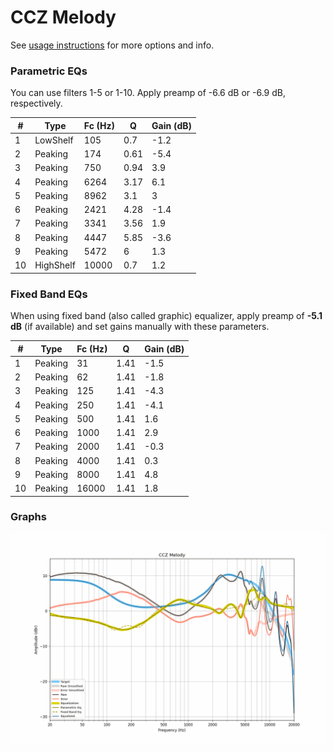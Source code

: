 # CCZ Melody
See [usage instructions](https://github.com/jaakkopasanen/AutoEq#usage) for more options and info.

### Parametric EQs
You can use filters 1-5 or 1-10. Apply preamp of -6.6 dB or -6.9 dB, respectively.

|   # | Type      |   Fc (Hz) |    Q |   Gain (dB) |
|-----|-----------|-----------|------|-------------|
|   1 | LowShelf  |       105 | 0.7  |        -1.2 |
|   2 | Peaking   |       174 | 0.61 |        -5.4 |
|   3 | Peaking   |       750 | 0.94 |         3.9 |
|   4 | Peaking   |      6264 | 3.17 |         6.1 |
|   5 | Peaking   |      8962 | 3.1  |         3   |
|   6 | Peaking   |      2421 | 4.28 |        -1.4 |
|   7 | Peaking   |      3341 | 3.56 |         1.9 |
|   8 | Peaking   |      4447 | 5.85 |        -3.6 |
|   9 | Peaking   |      5472 | 6    |         1.3 |
|  10 | HighShelf |     10000 | 0.7  |         1.2 |

### Fixed Band EQs
When using fixed band (also called graphic) equalizer, apply preamp of **-5.1 dB** (if available) and set gains manually with these parameters.

|   # | Type    |   Fc (Hz) |    Q |   Gain (dB) |
|-----|---------|-----------|------|-------------|
|   1 | Peaking |        31 | 1.41 |        -1.5 |
|   2 | Peaking |        62 | 1.41 |        -1.8 |
|   3 | Peaking |       125 | 1.41 |        -4.3 |
|   4 | Peaking |       250 | 1.41 |        -4.1 |
|   5 | Peaking |       500 | 1.41 |         1.6 |
|   6 | Peaking |      1000 | 1.41 |         2.9 |
|   7 | Peaking |      2000 | 1.41 |        -0.3 |
|   8 | Peaking |      4000 | 1.41 |         0.3 |
|   9 | Peaking |      8000 | 1.41 |         4.8 |
|  10 | Peaking |     16000 | 1.41 |         1.8 |

### Graphs
![](./CCZ%20Melody.png)

